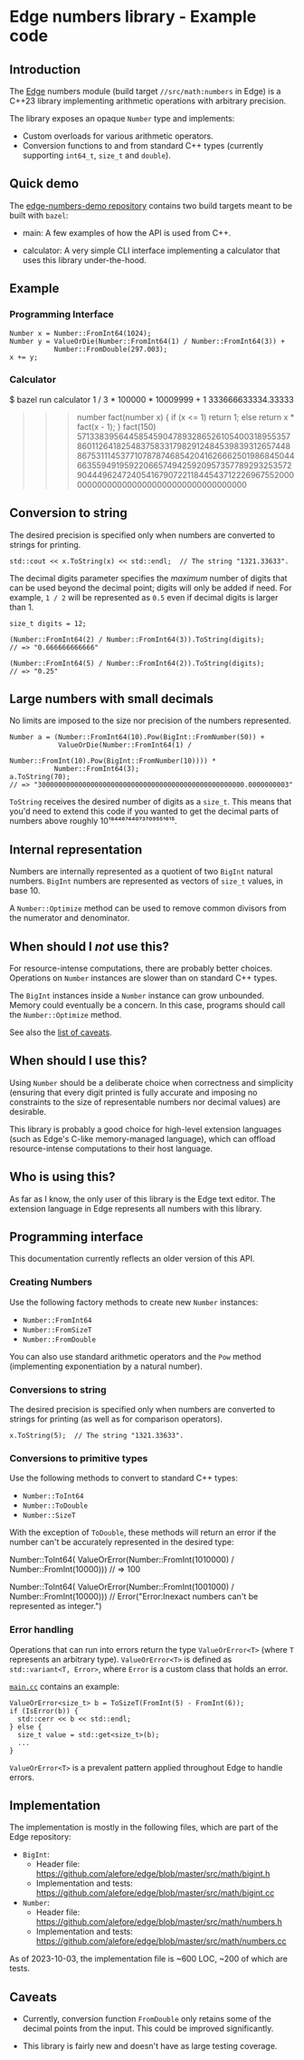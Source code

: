 # Edge numbers library - Example code

## Introduction

The [Edge](http://github.com/alefore/edge) numbers module
(build target `//src/math:numbers` in Edge)
is a C++23 library implementing arithmetic operations
with arbitrary precision.

The library exposes an opaque `Number` type and implements:

* Custom overloads for various arithmetic operators.
* Conversion functions to and from standard C++ types
  (currently supporting `int64_t`, `size_t` and `double`).

## Quick demo

The [edge-numbers-demo repository](http://github.com/alefore/edge-numbers-demo)
contains two build targets
meant to be built with `bazel`:

* main:
  A few examples of how the API is used from C++.

* calculator:
  A very simple CLI interface
  implementing a calculator
  that uses this library under-the-hood.

## Example

### Programming Interface

    Number x = Number::FromInt64(1024);
    Number y = ValueOrDie(Number::FromInt64(1) / Number::FromInt64(3)) +
               Number::FromDouble(297.003);
    x += y;

### Calculator

$ bazel run calculator
1 / 3 * 100000 * 10009999 + 1
333666633334.33333
>>> number fact(number x) { if (x <= 1) return 1; else return x * fact(x - 1); }
>>> <void>
>>> fact(150)
>>> 57133839564458545904789328652610540031895535786011264182548375833179829124845398393126574488675311145377107878746854204162666250198684504466355949195922066574942592095735778929325357290444962472405416790722118445437122269675520000000000000000000000000000000000000

## Conversion to string

The desired precision is specified only
when numbers are converted to strings for printing.

    std::cout << x.ToString(x) << std::endl;  // The string "1321.33633".

The decimal digits parameter specifies
the *maximum* number of digits that can be used beyond the decimal point;
digits will only be added if need.
For example, `1 / 2` will be represented as `0.5`
even if decimal digits is larger than 1.

    size_t digits = 12;

    (Number::FromInt64(2) / Number::FromInt64(3)).ToString(digits);
    // => "0.666666666666"

    (Number::FromInt64(5) / Number::FromInt64(2)).ToString(digits);
    // => "0.25"

## Large numbers with small decimals

No limits are imposed to the size nor precision of the numbers represented.

    Number a = (Number::FromInt64(10).Pow(BigInt::FromNumber(50)) +
                ValueOrDie(Number::FromInt64(1) /
                           Number::FromInt(10).Pow(BigInt::FromNumber(10)))) *
               Number::FromInt64(3);
    a.ToString(70);
    // => "300000000000000000000000000000000000000000000000000.0000000003"

`ToString` receives the desired number of digits as a `size_t`.
This means that you'd need to extend this code
if you wanted to get the decimal parts
of numbers above roughly 10¹⁸⁴⁴⁶⁷⁴⁴⁰⁷³⁷⁰⁹⁵⁵¹⁶¹⁵.

## Internal representation

Numbers are internally represented as a quotient
of two `BigInt` natural numbers.
`BigInt` numbers are represented as vectors of `size_t` values,
in base 10.

A `Number::Optimize` method can be used to remove common divisors
from the numerator and denominator.

## When should I _not_ use this?

For resource-intense computations, there are probably better choices.
Operations on `Number` instances are slower than on standard C++ types.

The `BigInt` instances inside a `Number` instance can grow unbounded.
Memory could eventually be a concern.
In this case, programs should call the `Number::Optimize` method.

See also the [list of caveats](#caveats).

## When should I use this?

Using `Number` should be a deliberate choice
when correctness and simplicity
(ensuring that every digit printed is fully accurate
and imposing no constraints
to the size of representable numbers nor decimal values)
are desirable.

This library is probably a good choice for high-level extension languages
(such as Edge's C-like memory-managed language),
which can offload resource-intense computations
to their host language.

## Who is using this?

As far as I know,
the only user of this library is the Edge text editor.
The extension language in Edge represents all numbers with this library.

## Programming interface

This documentation currently reflects an older version of this API.

### Creating Numbers

Use the following factory methods to create new `Number` instances:

* `Number::FromInt64`
* `Number::FromSizeT`
* `Number::FromDouble`

You can also use standard arithmetic operators
and the `Pow` method
(implementing exponentiation by a natural number).

### Conversions to string

The desired precision is specified only
when numbers are converted to strings for printing
(as well as for comparison operators).

    x.ToString(5);  // The string "1321.33633".

### Conversions to primitive types

Use the following methods to convert to standard C++ types:

* `Number::ToInt64`
* `Number::ToDouble`
* `Number::SizeT`

With the exception of `ToDouble`,
these methods will return an error
if the number can't be accurately represented in the desired type:

  Number::ToInt64(
      ValueOrError(Number::FromInt(1010000) / Number::FromInt(10000)))
  // => 100

  Number::ToInt64(
      ValueOrError(Number::FromInt(1001000) / Number::FromInt(10000)))
  // Error("Error:Inexact numbers can't be represented as integer.")

### Error handling

Operations that can run into errors return the type `ValueOrError<T>`
(where `T` represents an arbitrary type).
`ValueOrError<T>` is defined as `std::variant<T, Error>`,
where `Error` is a custom class that holds an error.

[`main.cc`](https://github.com/alefore/edge-numbers-demo/blob/main/main.cc)
contains an example:

    ValueOrError<size_t> b = ToSizeT(FromInt(5) - FromInt(6));
    if (IsError(b)) {
      std::cerr << b << std::endl;
    } else {
      size_t value = std::get<size_t>(b);
      ...
    }

`ValueOrError<T>` is a prevalent pattern
applied throughout Edge to handle errors.

## Implementation

The implementation is mostly in the following files,
which are part of the Edge repository:

* `BigInt`:
  * Header file:
    https://github.com/alefore/edge/blob/master/src/math/bigint.h
  * Implementation and tests:
    https://github.com/alefore/edge/blob/master/src/math/bigint.cc
* `Number`:
  * Header file:
    https://github.com/alefore/edge/blob/master/src/math/numbers.h
  * Implementation and tests:
    https://github.com/alefore/edge/blob/master/src/math/numbers.cc

As of 2023-10-03, the implementation file is ~600 LOC, ~200 of which are tests.

## Caveats

* Currently, conversion function `FromDouble`
  only retains some of the decimal points from the input.
  This could be improved significantly.

* This library is fairly new and doesn't have as large testing coverage.

